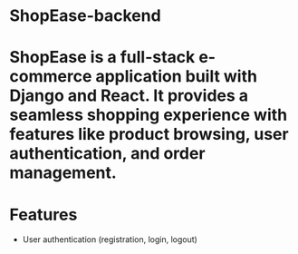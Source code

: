 # ShopEase-backend

# ShopEase is a full-stack e-commerce application built with Django and React. It provides a seamless shopping experience with features like product browsing, user authentication, and order management.

# Features
- User authentication (registration, login, logout)